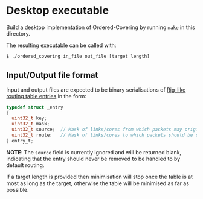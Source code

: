 # Desktop executable

Build a desktop implementation of Ordered-Covering by running `make` in this
directory.

The resulting executable can be called with:

```bash
$ ./ordered_covering in_file out_file [target length]
```

## Input/Output file format

Input and output files are expected to be binary serialisations of
[Rig-like routing table entries](http://rig.readthedocs.org/en/stable/routing_table_tools_doctest.html#routingtableentry-and-routes-routing-table-data-structures)
in the form:

```c
typedef struct _entry
{
  uint32_t key;
  uint32_t mask;
  uint32_t source;  // Mask of links/cores from which packets may originate
  uint32_t route;   // Mask of links/cores to which packets should be sent
} entry_t;
```

**NOTE**: The `source` field is currently ignored and will be returned blank,
indicating that the entry should never be removed to be handled to by default
routing.

If a target length is provided then minimisation will stop once the table is at
most as long as the target, otherwise the table will be minimised as far as
possible.
